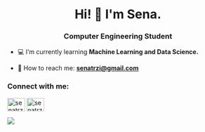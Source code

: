 <h1 align="center">Hi! 👋 I'm Sena.</h1>
<h3 align="center">Computer Engineering Student</h3>

- 💻 I’m currently learning **Machine Learning and Data Science.**

- 📨 How to reach me: **senatrzi@gmail.com**

<h3 align="left">Connect with me:</h3>
<p align="left">
<a href="https://www.linkedin.com/in/senaterzi/" target="blank"><img align="center" src="https://cdn.jsdelivr.net/npm/simple-icons@v3/icons/linkedin.svg" alt="senatrzi" height="30" width="40" /></a>
<a href="https://www.kaggle.com/senaterzi" target="blank"><img align="center" src="https://cdn.jsdelivr.net/npm/simple-icons@v3/icons/kaggle.svg" alt="senatrzi" height="30" width="40" /></a>
</p>

![](https://komarev.com/ghpvc/?username=senatrzi&color=B6E2A4)
